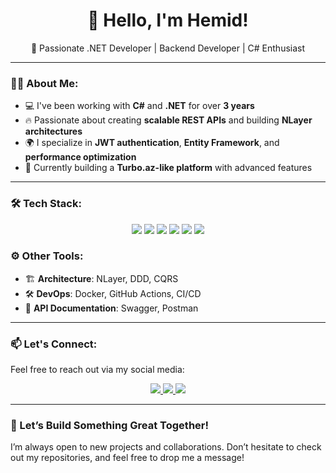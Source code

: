 <h1 align="center">👋 Hello, I'm Hemid!</h1>

<p align="center">
  🚀 Passionate .NET Developer | Backend Developer | C# Enthusiast
</p>

---

### 👨‍💻 About Me:
- 💻 I've been working with **C#** and **.NET** for over **3 years**  
- 🔥 Passionate about creating **scalable REST APIs** and building **NLayer architectures**  
- 🌍 I specialize in **JWT authentication**, **Entity Framework**, and **performance optimization**  
- 🎯 Currently building a **Turbo.az-like platform** with advanced features  

---

### 🛠 Tech Stack:
<p align="center">
  <img src="https://img.shields.io/badge/C%23-239120?style=for-the-badge&logo=csharp&logoColor=white" />
  <img src="https://img.shields.io/badge/.NET-512BD4?style=for-the-badge&logo=dotnet&logoColor=white" />
  <img src="https://img.shields.io/badge/ASP.NET Core-5C2D91?style=for-the-badge&logo=dotnet&logoColor=white" />
  <img src="https://img.shields.io/badge/EF Core-512BD4?style=for-the-badge&logo=efcore&logoColor=white" />
  <img src="https://img.shields.io/badge/MS SQL Server-CC2927?style=for-the-badge&logo=microsoftsqlserver&logoColor=white" />
  <img src="https://img.shields.io/badge/PostgreSQL-336791?style=for-the-badge&logo=postgresql&logoColor=white" />
</p>

### ⚙️ Other Tools:
- 🏗 **Architecture**: NLayer, DDD, CQRS  
- 🛠 **DevOps**: Docker, GitHub Actions, CI/CD  
- 📜 **API Documentation**: Swagger, Postman  

---

### 📫 Let's Connect:
Feel free to reach out via my social media:

<p align="center">
  <a href="https://linkedin.com/in/hemid-ismayilov-bb9a66317">
    <img src="https://img.shields.io/badge/LinkedIn-0077B5?style=for-the-badge&logo=linkedin&logoColor=white" />
  </a>
  <a href="https://wa.me/+994504460105">
    <img src="https://img.shields.io/badge/WhatsApp-25D366?style=for-the-badge&logo=whatsapp&logoColor=white" />
  </a>
  <a href="mailto:gamid.ismailov.001@gmail.com">
    <img src="https://img.shields.io/badge/Email-D14836?style=for-the-badge&logo=gmail&logoColor=white" />
  </a>
</p>

---

### 🚀 Let’s Build Something Great Together!  
I’m always open to new projects and collaborations. Don’t hesitate to check out my repositories, and feel free to drop me a message!
